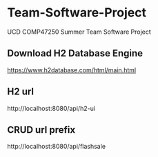# Team-Software-Project
UCD COMP47250 Summer Team Software Project



## Download H2 Database Engine

https://www.h2database.com/html/main.html

## H2 url

http://localhost:8080/api/h2-ui

## CRUD url prefix

http://localhost:8080/api/flashsale
